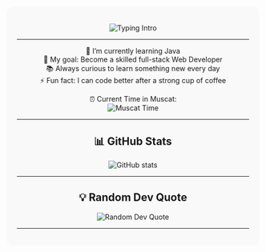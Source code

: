 <div align="center" style="background-color:#f9f9f9; padding:20px; border-radius:12px;">

![Typing Intro](https://readme-typing-svg.herokuapp.com?font=Fira+Code&size=24&duration=2000&pause=500&color=8B0000&width=400&lines=Hi+there+👋+I'm+Maha)

---

🌱 I’m currently learning Java<br>
🎯 My goal: Become a skilled full-stack Web Developer<br>
📚 Always curious to learn something new every day<br>
⚡ Fun fact: I can code better after a strong cup of coffee  

⏰ Current Time in Muscat:  
![Muscat Time](https://img.shields.io/badge/dynamic/json?color=green&label=Muscat%20Time&query=$.datetime&url=http://worldtimeapi.org/api/timezone/Asia/Muscat)

---

## 📊 GitHub Stats
<img src="https://github-readme-stats.vercel.app/api?username=MahaRafeet&show_icons=true&rank_icon=github&theme=dark&border_radius=12" alt="GitHub stats" />

---

## 💡 Random Dev Quote
<img src="https://quotes-github-readme.vercel.app/api?type=horizontal&theme=dark" alt="Random Dev Quote" />

---

</div>
